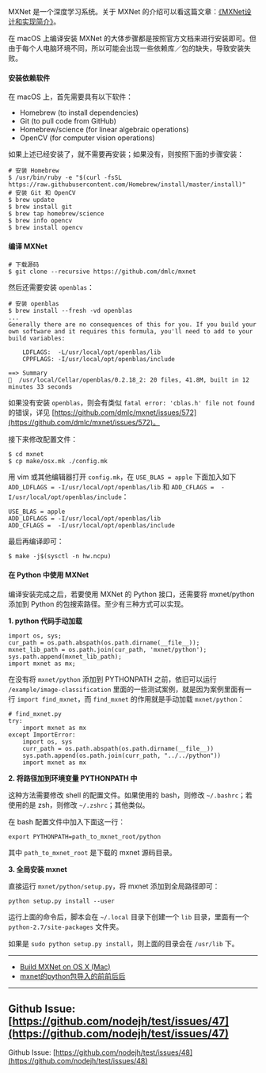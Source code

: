 
MXNet 是一个深度学习系统。关于 MXNet 的介绍可以看这篇文章：[《MXNet设计和实现简介》](https://github.com/dmlc/mxnet/issues/797)。

在 macOS 上编译安装 MXNet 的大体步骤都是按照官方文档来进行安装即可。但由于每个人电脑环境不同，所以可能会出现一些依赖库／包的缺失，导致安装失败。

#### 安装依赖软件

在 macOS 上，首先需要具有以下软件：

+ Homebrew (to install dependencies)
+ Git (to pull code from GitHub)
+ Homebrew/science (for linear algebraic operations)
+ OpenCV (for computer vision operations)

如果上述已经安装了，就不需要再安装；如果没有，则按照下面的步骤安装：

```
# 安装 Homebrew
$ /usr/bin/ruby -e "$(curl -fsSL https://raw.githubusercontent.com/Homebrew/install/master/install)"
# 安装 Git 和 OpenCV
$ brew update
$ brew install git
$ brew tap homebrew/science
$ brew info opencv
$ brew install opencv
```

#### 编译 MXNet

```
# 下载源码
$ git clone --recursive https://github.com/dmlc/mxnet
```

然后还需要安装 `openblas`：

```
# 安装 openblas
$ brew install --fresh -vd openblas
...
Generally there are no consequences of this for you. If you build your
own software and it requires this formula, you'll need to add to your
build variables:

    LDFLAGS:  -L/usr/local/opt/openblas/lib
    CPPFLAGS: -I/usr/local/opt/openblas/include

==> Summary
🍺  /usr/local/Cellar/openblas/0.2.18_2: 20 files, 41.8M, built in 12 minutes 33 seconds
```

如果没有安装 `openblas`，则会有类似 `fatal error: 'cblas.h' file not found` 的错误，详见 [https://github.com/dmlc/mxnet/issues/572](https://github.com/dmlc/mxnet/issues/572)。

接下来修改配置文件：

```
$ cd mxnet
$ cp make/osx.mk ./config.mk
```

用 vim 或其他编辑器打开 `config.mk`，在 `USE_BLAS = apple` 下面加入如下 `ADD_LDFLAGS = -I/usr/local/opt/openblas/lib` 和 `ADD_CFLAGS =  -I/usr/local/opt/openblas/include`：

```
USE_BLAS = apple
ADD_LDFLAGS = -I/usr/local/opt/openblas/lib
ADD_CFLAGS =  -I/usr/local/opt/openblas/include
```

最后再编译即可：

```
$ make -j$(sysctl -n hw.ncpu)
```

#### 在 Python 中使用 MXNet

编译安装完成之后，若要使用 MXNet 的 Python 接口，还需要将 mxnet/python 添加到 Python 的包搜索路径。至少有三种方式可以实现。

**1. python 代码手动加载**

```
import os, sys;
cur_path = os.path.abspath(os.path.dirname(__file__));
mxnet_lib_path = os.path.join(cur_path, 'mxnet/python');
sys.path.append(mxnet_lib_path);
import mxnet as mx;
```

在没有将 `mxnet/python` 添加到 PYTHONPATH 之前，依旧可以运行 `/example/image-classification` 里面的一些测试案例，就是因为案例里面有一行 `import find_mxnet`，而 `find_mxnet` 的作用就是手动加载 `mxnet/python`：

```
# find_mxnet.py
try:
    import mxnet as mx
except ImportError:
    import os, sys
    curr_path = os.path.abspath(os.path.dirname(__file__))
    sys.path.append(os.path.join(curr_path, "../../python"))
    import mxnet as mx

```

**2. 将路径加到环境变量 PYTHONPATH 中**

这种方法需要修改 shell 的配置文件。如果使用的 bash，则修改 `~/.bashrc`；若使用的是 zsh，则修改 `~/.zshrc`；其他类似。

在 bash 配置文件中加入下面这一行：

```
export PYTHONPATH=path_to_mxnet_root/python
```

其中 `path_to_mxnet_root` 是下载的 mxnet 源码目录。

**3. 全局安装 mxnet**

直接运行 `mxnet/python/setup.py`，将 mxnet 添加到全局路径即可：

```
python setup.py install --user
```

运行上面的命令后，脚本会在 `~/.local` 目录下创建一个 `lib` 目录，里面有一个 `python-2.7/site-packages` 文件夹。

如果是 `sudo python setup.py install`，则上面的目录会在 `/usr/lib` 下。


---

+ [Build MXNet on OS X (Mac)](http://mxnet.io/get_started/setup.html#build-mxnet-on-os-x-mac)
+ [mxnet的python包导入的前前后后](http://www.cnblogs.com/dengdan890730/p/5587542.html)
---
Github Issue: [https://github.com/nodejh/test/issues/47](https://github.com/nodejh/test/issues/47)
---
Github Issue: [https://github.com/nodejh/test/issues/48](https://github.com/nodejh/test/issues/48)
